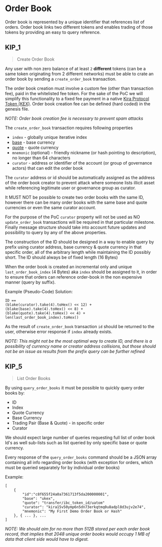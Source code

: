 
# Order Book

Order book is represented by a unique identifier that references list of orders. Order book links two different tokens and enables trading of those tokens by providing an easy to query reference.

## KIP_1
> Create Order Book

Any user with non zero balance of at least `2` **different** tokens (can be a same token originating from 2 different networks) must be able to crate an order book by sending a `create_order_book` transaction.

The order book creation must involve a custom fee (other than transaction fee), paid in the whitelisted fee token. For the sake of the PoC we will simplify this functionality to a fixed fee payment in a native [Kira Protocol Token (KEX)](..\native-token.md). Order book creation fee can be defined (hard coded) in the genesis file.

_NOTE: Order book creation fee is necessary to prevent spam attacks_

The `create_order_book` transaction requires following properties
* `index` - globally unique iterative index
* [base](https://www.investopedia.com/terms/b/basecurrency.asp) - base currency
* [quote](https://www.investopedia.com/terms/q/quotecurrency.asp) - quote currency
* `mnemonic` (optional) - friendly nickname (or hash pointing to description), no longer than 64 characters
* `curator` - address or identifier of the account (or group of governance actors) that can edit the order book

The `curator` address or id should be automatically assigned as the address of the order book creator to prevent attack where someone lists illicit asset while referencing legitimate user or governance group as curator.

It MUST NOT be possible to create two order books with the same ID, however there can be many order books with the same base and quote currencies or even the same curator account.

For the purpose of the PoC `curator` property will not be used as NO `update_order_book` transactions will be required in that particular milestone. Finally message structure should take into account future updates and possibility to query by any of the above properties.

The construction of the ID should be designed in a way to enable query by prefix using curator address, base currency & quote currency in that specific order, all of the arbitrary length while maintaining the ID possibly short. The ID should always be of fixed length (16 Bytes)

When the order book is created an incremental only and unique `last_order_book_index` (4 Bytes) aka `index` should be assigned to it, in order to ensure that orders can reference order-book in the non expensive manner (query by suffix).

Example (Pseudo-Code) Solution:
```
ID == 
(blake(curator).take(4).toHex() << 12) + 
(blake(base).take(4).toHex() << 8) + 
(blake(quote).take(4).toHex() << 4) + 
len(last_order_book_index).toHex()
```

As the result of `create_order_book` transaction `id` should be returned to the user, otherwise error response if `index` already exists.

_NOTE: This might not be the most optimal way to create ID, and there is a possibility of currency name or creator address collisions, but those should not be an issue as results from the prefix query can be further refined_ 

## KIP_5
> List Order Books

By using `query_order_books` it must be possible to quickly query order books by:
* ID
* Index
* Quote Currency
* Base Currency
* Trading Pair (Base & Quote) - in specific order
* Curator

We should expect large number of queries requesting full list of order book Id's as well sub-lists such as list queried by only specific base or quote currency.

Every response of the `query_order_books` command should be a JSON array containing all info regarding order books (with exception for orders, which must be queried separately for by individual order books)

Example:
```
[
    {
        "id":"c8f655f24a0a7361713f5da200000001",
        "base": "ukex",
        "quote": "transfer/ibc_token_id/uatom"
        "curator": "kira15v50ymp6n5dn73erkqtmq0u8adpl8d3ujv2e74",
        "mnemonic": "My First Demo Order Book or Hash"
    }, { ... }, ...
]
```

_NOTE: We should aim for no more than 512B stored per each order book record, that implies that 2048 unique order books would occupy 1 MB of data that client side would have to digest._







